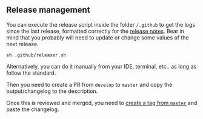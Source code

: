 ## Release management

You can execute the release script inside the folder `/.github` to get the logs since the last release, formatted correctly for the [release notes](https://github.com/comicrelief/campaign/releases). Bear in mind that you probably will need to update or change some values of the next release.

```
sh .github/releaser.sh
```

Alternatively, you can do it manually from your IDE, terminal, etc.. as long as follow the standard.

Then you need to create a PR from `develop` to `master` and copy the output/changelog to the description.

Once this is reviewed and merged, you need to [create a tag from `master`](https://github.com/comicrelief/campaign/releases) and paste the changelog.
